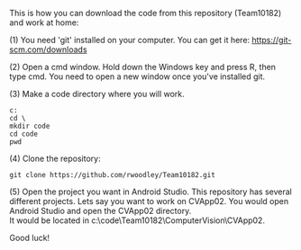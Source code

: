 This is how you can download the code from this repository (Team10182) and work at home:   

(1) You need 'git' installed on your computer. You can get it here: https://git-scm.com/downloads

(2) Open a cmd window. Hold down the Windows key and press R, then type cmd. You need to open a new window once you've installed git.

(3) Make a code directory where you will work.

```
c:
cd \
mkdir code
cd code
pwd
```
(4) Clone the repository:
```
git clone https://github.com/rwoodley/Team10182.git
```
(5) Open the project you want in Android Studio. This repository has several different projects. Lets say you want to work on CVApp02. You would open Android Studio and open the CVApp02 directory.   
It would be located in c:\code\Team10182\ComputerVision\CVApp02.

Good luck!

